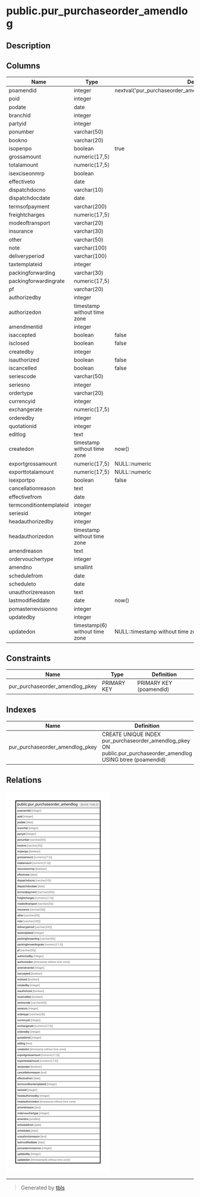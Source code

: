 # public.pur_purchaseorder_amendlog

## Description

## Columns

| Name | Type | Default | Nullable | Children | Parents | Comment |
| ---- | ---- | ------- | -------- | -------- | ------- | ------- |
| poamendid | integer | nextval('pur_purchaseorder_amendlog_poamendid_seq'::regclass) | false |  |  |  |
| poid | integer |  | false |  |  |  |
| podate | date |  | true |  |  |  |
| branchid | integer |  | true |  |  |  |
| partyid | integer |  | true |  |  |  |
| ponumber | varchar(50) |  | true |  |  |  |
| bookno | varchar(20) |  | true |  |  |  |
| isopenpo | boolean | true | true |  |  |  |
| grossamount | numeric(17,5) |  | true |  |  |  |
| totalamount | numeric(17,5) |  | true |  |  |  |
| isexciseonmrp | boolean |  | true |  |  |  |
| effectiveto | date |  | true |  |  |  |
| dispatchdocno | varchar(10) |  | true |  |  |  |
| dispatchdocdate | date |  | true |  |  |  |
| termsofpayment | varchar(200) |  | true |  |  |  |
| freightcharges | numeric(17,5) |  | true |  |  |  |
| modeoftransport | varchar(20) |  | true |  |  |  |
| insurance | varchar(30) |  | true |  |  |  |
| other | varchar(50) |  | true |  |  |  |
| note | varchar(100) |  | true |  |  |  |
| deliveryperiod | varchar(100) |  | true |  |  |  |
| taxtemplateid | integer |  | true |  |  |  |
| packingforwarding | varchar(30) |  | true |  |  |  |
| packingforwardingrate | numeric(17,5) |  | true |  |  |  |
| pf | varchar(20) |  | true |  |  |  |
| authorizedby | integer |  | true |  |  |  |
| authorizedon | timestamp without time zone |  | true |  |  |  |
| amendmentid | integer |  | true |  |  |  |
| isaccepted | boolean | false | true |  |  |  |
| isclosed | boolean | false | true |  |  |  |
| createdby | integer |  | true |  |  |  |
| isauthorized | boolean | false | true |  |  |  |
| iscancelled | boolean | false | true |  |  |  |
| seriescode | varchar(50) |  | true |  |  |  |
| seriesno | integer |  | true |  |  |  |
| ordertype | varchar(20) |  | true |  |  |  |
| currencyid | integer |  | true |  |  |  |
| exchangerate | numeric(17,5) |  | true |  |  |  |
| orderedby | integer |  | true |  |  |  |
| quotationid | integer |  | true |  |  |  |
| editlog | text |  | true |  |  |  |
| createdon | timestamp without time zone | now() | true |  |  |  |
| exportgrossamount | numeric(17,5) | NULL::numeric | true |  |  |  |
| exporttotalamount | numeric(17,5) | NULL::numeric | true |  |  |  |
| isexportpo | boolean | false | true |  |  |  |
| cancellationreason | text |  | true |  |  |  |
| effectivefrom | date |  | true |  |  |  |
| termconditiontemplateid | integer |  | true |  |  |  |
| seriesid | integer |  | true |  |  |  |
| headauthorizedby | integer |  | true |  |  |  |
| headauthorizedon | timestamp without time zone |  | true |  |  |  |
| amendreason | text |  | true |  |  |  |
| ordervouchertype | integer |  | true |  |  |  |
| amendno | smallint |  | true |  |  |  |
| schedulefrom | date |  | true |  |  |  |
| scheduleto | date |  | true |  |  |  |
| unauthorizereason | text |  | true |  |  |  |
| lastmodifieddate | date | now() | true |  |  |  |
| pomasterrevisionno | integer |  | true |  |  |  |
| updatedby | integer |  | true |  |  |  |
| updatedon | timestamp(6) without time zone | NULL::timestamp without time zone | true |  |  |  |

## Constraints

| Name | Type | Definition |
| ---- | ---- | ---------- |
| pur_purchaseorder_amendlog_pkey | PRIMARY KEY | PRIMARY KEY (poamendid) |

## Indexes

| Name | Definition |
| ---- | ---------- |
| pur_purchaseorder_amendlog_pkey | CREATE UNIQUE INDEX pur_purchaseorder_amendlog_pkey ON public.pur_purchaseorder_amendlog USING btree (poamendid) |

## Relations

![er](public.pur_purchaseorder_amendlog.svg)

---

> Generated by [tbls](https://github.com/k1LoW/tbls)
